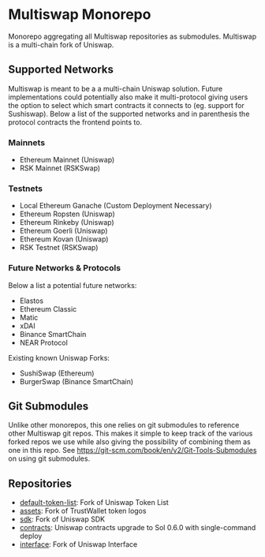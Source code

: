 # Multiswap Monorepo
Monorepo aggregating all Multiswap repositories as submodules.
Multiswap is a multi-chain fork of Uniswap.

## Supported Networks
Multiswap is meant to be a a multi-chain Uniswap solution. Future implementations could potentially also make it multi-protocol giving users the option to select which smart contracts it connects to (eg. support for Sushiswap). Below a list of the supported networks and in parenthesis the protocol contracts the frontend points to.

### Mainnets
- Ethereum Mainnet (Uniswap)
- RSK Mainnet (RSKSwap)

### Testnets
- Local Ethereum Ganache (Custom Deployment Necessary)
- Ethereum Ropsten (Uniswap)
- Ethereum Rinkeby (Uniswap)
- Ethereum Goerli (Uniswap)
- Ethereum Kovan (Uniswap)
- RSK Testnet (RSKSwap)

### Future Networks & Protocols
Below a list a potential future networks:
- Elastos
- Ethereum Classic
- Matic
- xDAI
- Binance SmartChain
- NEAR Protocol

Existing known Uniswap Forks:
- SushiSwap (Ethereum)
- BurgerSwap (Binance SmartChain)

## Git Submodules
Unlike other monorepos, this one relies on git submodules to reference other Multiswap git repos.
This makes it simple to keep track of the various forked repos we use while also giving the possibility of combining them as one in this repo.
See https://git-scm.com/book/en/v2/Git-Tools-Submodules on using git submodules.


## Repositories
* [default-token-list](https://github.com/multiswap/default-token-list): Fork of Uniswap Token List
* [assets](https://github.com/multiswap/assets): Fork of TrustWallet token logos
* [sdk](https://github.com/multiswap/sdk): Fork of Uniswap SDK
* [contracts](https://github.com/multiswap/contracts): Uniswap contracts upgrade to Sol 0.6.0 with single-command deploy
* [interface](https://github.com/multiswap/interface): Fork of Uniswap Interface